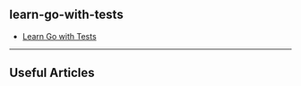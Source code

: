 ## learn-go-with-tests

* [Learn Go with Tests](https://quii.gitbook.io/learn-go-with-tests/)

***
## Useful Articles

